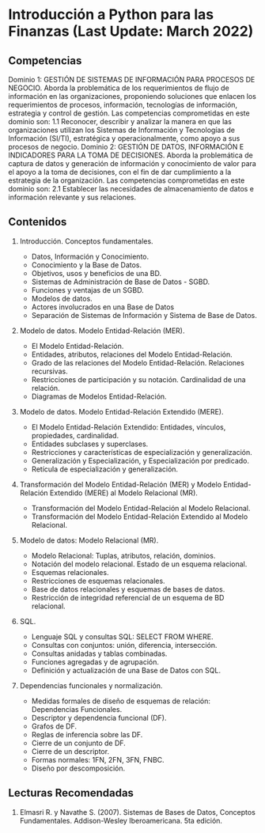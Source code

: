 # Introducción a Python para las Finanzas (Last Update: March 2022)

## Competencias

Dominio 1: GESTIÓN DE SISTEMAS DE INFORMACIÓN PARA PROCESOS DE NEGOCIO.
Aborda la problemática de los requerimientos de flujo de información en las organizaciones, proponiendo soluciones que enlacen los requerimientos de procesos, 
información, tecnologías de información, estrategia y control de gestión. Las competencias comprometidas en este dominio son:
  1.1 Reconocer, describir y analizar la manera en que las organizaciones utilizan los Sistemas de Información y Tecnologías de Información (SI/TI), 
      estratégica y operacionalmente, como apoyo a sus procesos de negocio.
Dominio 2: GESTIÓN DE DATOS, INFORMACIÓN E INDICADORES PARA LA TOMA DE DECISIONES.
Aborda la problemática de captura de datos y generación de información y conocimiento de valor para el apoyo a la toma de decisiones, con el fin de dar cumplimiento 
a la estrategia de la organización. Las competencias comprometidas en este dominio son:
  2.1 Establecer las necesidades de almacenamiento de datos e información relevante y sus relaciones.
  
## Contenidos

1. Introducción. Conceptos fundamentales.

    + Datos, Información y Conocimiento.
    + Conocimiento y la Base de Datos.
    + Objetivos, usos y beneficios de una BD.
    + Sistemas de Administración de Base de Datos - SGBD.
    + Funciones y ventajas de un SGBD.
    + Modelos de datos.
    + Actores involucrados en una Base de Datos
    + Separación de Sistemas de Información y Sistema de Base de Datos.
   
2. Modelo de datos. Modelo Entidad-Relación (MER).

    + El Modelo Entidad-Relación.
    + Entidades, atributos, relaciones del Modelo Entidad-Relación.
    + Grado de las relaciones del Modelo Entidad-Relación. Relaciones recursivas.
    + Restricciones de participación y su notación. Cardinalidad de una relación.
    + Diagramas de Modelos Entidad-Relación.

3. Modelo de datos. Modelo Entidad-Relación Extendido (MERE).

    + El Modelo Entidad-Relación Extendido: Entidades, vínculos, propiedades, cardinalidad.
    + Entidades subclases y superclases.
    + Restricciones y características de especialización y generalización.
    + Generalización y Especialización, y Especialización por predicado.
    + Retícula de especialización y generalización.

4. Transformación del Modelo Entidad-Relación (MER) y Modelo Entidad-Relación Extendido (MERE) al Modelo Relacional (MR).
    
    + Transformación del Modelo Entidad-Relación al Modelo Relacional.
    + Transformación del Modelo Entidad-Relación Extendido al Modelo Relacional.

5. Modelo de datos: Modelo Relacional (MR).

    + Modelo Relacional: Tuplas, atributos, relación, dominios.
    + Notación del modelo relacional. Estado de un esquema relacional.
    + Esquemas relacionales.
    + Restricciones de esquemas relacionales.
    + Base de datos relacionales y esquemas de bases de datos.
    + Restricción de integridad referencial de un esquema de BD relacional.

6. SQL.

    + Lenguaje SQL y consultas SQL: SELECT FROM WHERE.
    + Consultas con conjuntos: unión, diferencia, intersección.
    + Consultas anidadas y tablas combinadas.
    + Funciones agregadas y de agrupación.
    + Definición y actualización de una Base de Datos con SQL.

7. Dependencias funcionales y normalización.

    + Medidas formales de diseño de esquemas de relación: Dependencias Funcionales.
    + Descriptor y dependencia funcional (DF).
    + Grafos de DF.
    + Reglas de inferencia sobre las DF.
    +  Cierre de un conjunto de DF.
    + Cierre de un descriptor.
    + Formas normales: 1FN, 2FN, 3FN, FNBC.
    + Diseño por descomposición.

## Lecturas Recomendadas

1. Elmasri R. y Navathe S. (2007). Sistemas de Bases de Datos, Conceptos Fundamentales. Addison-Wesley Iberoamericana. 5ta edición.
